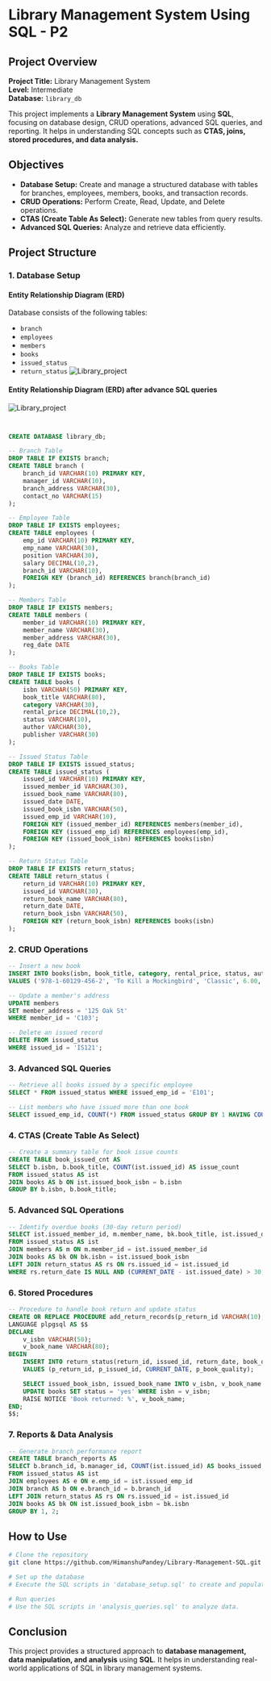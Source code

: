 
# Library Management System Using SQL - P2

## Project Overview
**Project Title:** Library Management System  
**Level:** Intermediate  
**Database:** `library_db`  

This project implements a **Library Management System** using **SQL**, focusing on database design, CRUD operations, advanced SQL queries, and reporting. It helps in understanding SQL concepts such as **CTAS, joins, stored procedures, and data analysis.**

## Objectives
- **Database Setup:** Create and manage a structured database with tables for branches, employees, members, books, and transaction records.
- **CRUD Operations:** Perform Create, Read, Update, and Delete operations.
- **CTAS (Create Table As Select):** Generate new tables from query results.
- **Advanced SQL Queries:** Analyze and retrieve data efficiently.

## Project Structure
### 1. Database Setup
#### Entity Relationship Diagram (ERD)
Database consists of the following tables:
- `branch`
- `employees`
- `members`
- `books`
- `issued_status`
- `return_status`
![Library_project](https://github.com/Himanshu20752005/SQL-Data-Analyst-Journey-/blob/main/Project2%20--%20Library-System-Management/ER%20Diagram/ER_digram.png)


#### Entity Relationship Diagram (ERD) after advance SQL queries

![Library_project](https://github.com/Himanshu20752005/SQL-Data-Analyst-Journey-/blob/main/Project2%20--%20Library-System-Management/ER%20Diagram/ER_Digram_(Advance_Queries).png)

```sql


CREATE DATABASE library_db;

-- Branch Table
DROP TABLE IF EXISTS branch;
CREATE TABLE branch (
    branch_id VARCHAR(10) PRIMARY KEY,
    manager_id VARCHAR(10),
    branch_address VARCHAR(30),
    contact_no VARCHAR(15)
);

-- Employee Table
DROP TABLE IF EXISTS employees;
CREATE TABLE employees (
    emp_id VARCHAR(10) PRIMARY KEY,
    emp_name VARCHAR(30),
    position VARCHAR(30),
    salary DECIMAL(10,2),
    branch_id VARCHAR(10),
    FOREIGN KEY (branch_id) REFERENCES branch(branch_id)
);

-- Members Table
DROP TABLE IF EXISTS members;
CREATE TABLE members (
    member_id VARCHAR(10) PRIMARY KEY,
    member_name VARCHAR(30),
    member_address VARCHAR(30),
    reg_date DATE
);

-- Books Table
DROP TABLE IF EXISTS books;
CREATE TABLE books (
    isbn VARCHAR(50) PRIMARY KEY,
    book_title VARCHAR(80),
    category VARCHAR(30),
    rental_price DECIMAL(10,2),
    status VARCHAR(10),
    author VARCHAR(30),
    publisher VARCHAR(30)
);

-- Issued Status Table
DROP TABLE IF EXISTS issued_status;
CREATE TABLE issued_status (
    issued_id VARCHAR(10) PRIMARY KEY,
    issued_member_id VARCHAR(30),
    issued_book_name VARCHAR(80),
    issued_date DATE,
    issued_book_isbn VARCHAR(50),
    issued_emp_id VARCHAR(10),
    FOREIGN KEY (issued_member_id) REFERENCES members(member_id),
    FOREIGN KEY (issued_emp_id) REFERENCES employees(emp_id),
    FOREIGN KEY (issued_book_isbn) REFERENCES books(isbn)
);

-- Return Status Table
DROP TABLE IF EXISTS return_status;
CREATE TABLE return_status (
    return_id VARCHAR(10) PRIMARY KEY,
    issued_id VARCHAR(30),
    return_book_name VARCHAR(80),
    return_date DATE,
    return_book_isbn VARCHAR(50),
    FOREIGN KEY (return_book_isbn) REFERENCES books(isbn)
);
```

### 2. CRUD Operations
```sql
-- Insert a new book
INSERT INTO books(isbn, book_title, category, rental_price, status, author, publisher)
VALUES ('978-1-60129-456-2', 'To Kill a Mockingbird', 'Classic', 6.00, 'yes', 'Harper Lee', 'J.B. Lippincott & Co.');

-- Update a member's address
UPDATE members
SET member_address = '125 Oak St'
WHERE member_id = 'C103';

-- Delete an issued record
DELETE FROM issued_status
WHERE issued_id = 'IS121';
```

### 3. Advanced SQL Queries
```sql
-- Retrieve all books issued by a specific employee
SELECT * FROM issued_status WHERE issued_emp_id = 'E101';

-- List members who have issued more than one book
SELECT issued_emp_id, COUNT(*) FROM issued_status GROUP BY 1 HAVING COUNT(*) > 1;
```

### 4. CTAS (Create Table As Select)
```sql
-- Create a summary table for book issue counts
CREATE TABLE book_issued_cnt AS
SELECT b.isbn, b.book_title, COUNT(ist.issued_id) AS issue_count
FROM issued_status AS ist
JOIN books AS b ON ist.issued_book_isbn = b.isbn
GROUP BY b.isbn, b.book_title;
```

### 5. Advanced SQL Operations
```sql
-- Identify overdue books (30-day return period)
SELECT ist.issued_member_id, m.member_name, bk.book_title, ist.issued_date, CURRENT_DATE - ist.issued_date AS overdue_days
FROM issued_status AS ist
JOIN members AS m ON m.member_id = ist.issued_member_id
JOIN books AS bk ON bk.isbn = ist.issued_book_isbn
LEFT JOIN return_status AS rs ON rs.issued_id = ist.issued_id
WHERE rs.return_date IS NULL AND (CURRENT_DATE - ist.issued_date) > 30;
```

### 6. Stored Procedures
```sql
-- Procedure to handle book return and update status
CREATE OR REPLACE PROCEDURE add_return_records(p_return_id VARCHAR(10), p_issued_id VARCHAR(10), p_book_quality VARCHAR(10))
LANGUAGE plpgsql AS $$
DECLARE
    v_isbn VARCHAR(50);
    v_book_name VARCHAR(80);
BEGIN
    INSERT INTO return_status(return_id, issued_id, return_date, book_quality)
    VALUES (p_return_id, p_issued_id, CURRENT_DATE, p_book_quality);

    SELECT issued_book_isbn, issued_book_name INTO v_isbn, v_book_name FROM issued_status WHERE issued_id = p_issued_id;
    UPDATE books SET status = 'yes' WHERE isbn = v_isbn;
    RAISE NOTICE 'Book returned: %', v_book_name;
END;
$$;
```

### 7. Reports & Data Analysis
```sql
-- Generate branch performance report
CREATE TABLE branch_reports AS
SELECT b.branch_id, b.manager_id, COUNT(ist.issued_id) AS books_issued, COUNT(rs.return_id) AS books_returned, SUM(bk.rental_price) AS total_revenue
FROM issued_status AS ist
JOIN employees AS e ON e.emp_id = ist.issued_emp_id
JOIN branch AS b ON e.branch_id = b.branch_id
LEFT JOIN return_status AS rs ON rs.issued_id = ist.issued_id
JOIN books AS bk ON ist.issued_book_isbn = bk.isbn
GROUP BY 1, 2;
```

## How to Use
```bash
# Clone the repository
git clone https://github.com/HimanshuPandey/Library-Management-SQL.git

# Set up the database
# Execute the SQL scripts in 'database_setup.sql' to create and populate the database.

# Run queries
# Use the SQL scripts in 'analysis_queries.sql' to analyze data.
```

## Conclusion
This project provides a structured approach to **database management, data manipulation, and analysis** using **SQL**. It helps in understanding real-world applications of SQL in library management systems.
```





